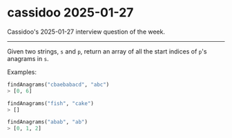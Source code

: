 # cassidoo 2025-01-27

Cassidoo's 2025-01-27 interview question of the week.

---

Given two strings, `s` and `p`, return an array of all the start indices of
`p`'s anagrams in `s`.

Examples:

```python
findAnagrams("cbaebabacd", "abc")
> [0, 6]

findAnagrams("fish", "cake")
> []

findAnagrams("abab", "ab")
> [0, 1, 2]
```
